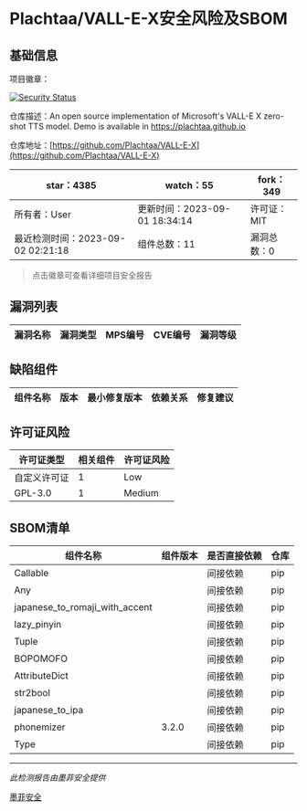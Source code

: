 # Plachtaa/VALL-E-X安全风险及SBOM

## 基础信息

项目徽章：

[![Security Status](https://www.murphysec.com/platform3/v31/badge/1697675564810895360.svg)](https://www.murphysec.com/console/report/1695866503894036480/1697675564810895360)

仓库描述：An open source implementation of Microsoft's VALL-E X zero-shot TTS model. Demo is available in https://plachtaa.github.io

仓库地址：[https://github.com/Plachtaa/VALL-E-X](https://github.com/Plachtaa/VALL-E-X)

| star：4385 | watch：55 | fork：349 |
| ----------- | -------------- | ------------ |
| 所有者：User | 更新时间：2023-09-01 18:34:14 | 许可证：MIT |
| 最近检测时间：2023-09-02 02:21:18 | 组件总数：11 | 漏洞总数：0 |

> 点击徽章可查看详细项目安全报告



## 漏洞列表

| 漏洞名称 | 漏洞类型 | MPS编号 | CVE编号 | 漏洞等级 |
| ------- | ------ | ------- | ------ | ----- |





## 缺陷组件

| 组件名称 | 版本 | 最小修复版本 | 依赖关系 | 修复建议 |
| -------- | ---- | ------------ | -------- | -------- |





## 许可证风险

| 许可证类型 | 相关组件 | 许可证风险 |
| ---------- | -------- | ---------- |
|自定义许可证|1|Low|
|GPL-3.0|1|Medium|




## SBOM清单

| 组件名称 | 组件版本 | 是否直接依赖 | 仓库 |
| -------- | -------- | ------------ | ---- |
|Callable||间接依赖|pip|
|Any||间接依赖|pip|
|japanese_to_romaji_with_accent||间接依赖|pip|
|lazy_pinyin||间接依赖|pip|
|Tuple||间接依赖|pip|
|BOPOMOFO||间接依赖|pip|
|AttributeDict||间接依赖|pip|
|str2bool||间接依赖|pip|
|japanese_to_ipa||间接依赖|pip|
|phonemizer|3.2.0|间接依赖|pip|
|Type||间接依赖|pip|


------

*此检测报告由墨菲安全提供*

[墨菲安全](www.murphysec.com)